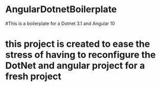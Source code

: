 # AngularDotnetBoilerplate

#This is a boilerplate for a Dotnet 3.1 and Angular 10 

# this project is created to ease the stress of having to reconfigure the DotNet and angular project for a fresh project
